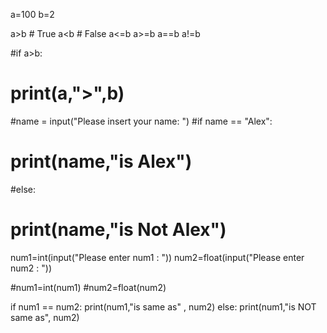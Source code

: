 a=100
b=2

a>b # True
a<b # False
a<=b
a>=b
a==b
a!=b

#if a>b:
#    print(a,">",b)
#name = input("Please insert your name: ")
#if name == "Alex":
#    print(name,"is Alex")
#else:
#    print(name,"is Not Alex")

num1=int(input("Please enter num1 : "))
num2=float(input("Please enter num2 : "))

#num1=int(num1)
#num2=float(num2)

if num1 == num2:
    print(num1,"is same as" , num2)
else:
    print(num1,"is NOT same as", num2)